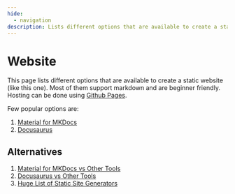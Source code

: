 ```yaml
---
hide:
  - navigation
description: Lists different options that are available to create a static website using markdown.
---
```

# Website
This page lists different options that are available to create a static website (like this one). Most of them support markdown and are beginner friendly. Hosting can be done using [Github Pages](https://pages.github.com/).

Few popular options are:

1. [Material for MKDocs](https://squidfunk.github.io/mkdocs-material/)
2. [Docusaurus](https://docusaurus.io/)

## Alternatives
1. [Material for MKDocs vs Other Tools](https://squidfunk.github.io/mkdocs-material/alternatives/)
2. [Docusaurus vs Other Tools](https://docusaurus.io/docs#comparison-with-other-tools)
3. [Huge List of Static Site Generators](https://github.com/myles/awesome-static-generators)